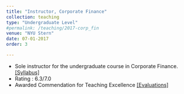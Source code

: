 ```yaml
---
title: "Instructor, Corporate Finance"
collection: teaching
type: "Undergraduate Level"
#permalink: /teaching/2017-corp_fin
venue: "NYU Stern"
date: 07-01-2017
order: 3

---
```


<ul>
  <li>Sole instructor for the undergraduate course in Corporate Finance. <a href="http://manasagopal23.github.io/files/Syllabus_updated.pdf" target="_blank">[Syllabus]</a> </li> 
  <li>Rating : 6.3/7.0</li> 
  <li>Awarded Commendation for Teaching Excellence  <a href= "http://manasagopal23.github.io/files/Evaluations.pdf"  target="_blank"> [Evaluations]</a> </li>
</ul> 

